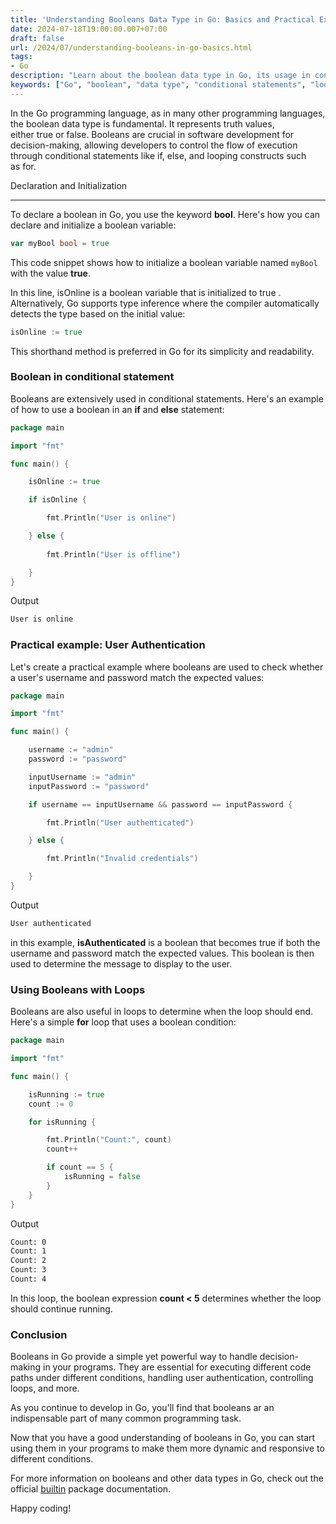 ```yaml
---
title: 'Understanding Booleans Data Type in Go: Basics and Practical Examples'
date: 2024-07-18T19:00:00.007+07:00
draft: false
url: /2024/07/understanding-booleans-in-go-basics.html
tags: 
- Go
description: "Learn about the boolean data type in Go, its usage in conditional statements, loops, and practical examples."
keywords: ["Go", "boolean", "data type", "conditional statements", "loops", "examples"]
---
```


In the Go programming language, as in many other programming languages, the boolean data type is fundamental. It represents truth values, either true or false. Booleans are crucial in software development for decision-making, allowing developers to control the flow of execution through conditional statements like if, else, and looping constructs such as for.

Declaration and Initialization


------------------------------------------------------------------------------------------------------------------------------------------------------------------------------------------------------------------------------------------------------------------------------------------------------------------------------------------------------------------------------------------------------------

To declare a boolean in Go, you use the keyword **bool**. Here's how you can declare and initialize a boolean variable:

```go
var myBool bool = true

```

This code snippet shows how to initialize a boolean variable named `myBool` with the value **true**.

In this line, isOnline is a boolean variable that is initialized to true . Alternatively, Go supports type inference where the compiler automatically detects the type based on the initial value:

```go
isOnline := true

```

This shorthand method is preferred in Go for its simplicity and readability.

### Boolean in conditional statement

Booleans are extensively used in conditional statements. Here's an example of how to use a boolean in an **if** and **else** statement:

```go
package main

import "fmt"

func main() {

    isOnline := true

    if isOnline {

        fmt.Println("User is online")

    } else {
        
        fmt.Println("User is offline")

    }
}

```

Output

```bash
User is online

```

### Practical example: User Authentication

Let's create a practical example where booleans are used to check whether a user's username and password match the expected values:

```go
package main

import "fmt"

func main() {

    username := "admin"
    password := "password"

    inputUsername := "admin"
    inputPassword := "password"

    if username == inputUsername && password == inputPassword {

        fmt.Println("User authenticated")

    } else {

        fmt.Println("Invalid credentials")

    }
}

```

Output

```bash
User authenticated

```

in this example, **isAuthenticated** is a boolean that becomes true if both the username and password match the expected values. This boolean is then used to determine the message to display to the user.

### Using Booleans with Loops

Booleans are also useful in loops to determine when the loop should end. Here's a simple **for** loop that uses a boolean condition:

```go
package main

import "fmt"

func main() {

    isRunning := true
    count := 0

    for isRunning {

        fmt.Println("Count:", count)
        count++

        if count == 5 {
            isRunning = false
        }
    }
}

```

Output

```bash
Count: 0
Count: 1
Count: 2
Count: 3
Count: 4

```

In this loop, the boolean expression **count < 5** determines whether the loop should continue running.

### Conclusion

Booleans in Go provide a simple yet powerful way to handle decision-making in your programs. They are essential for executing different code paths under different conditions, handling user authentication, controlling loops, and more.

As you continue to develop in Go, you'll find that booleans ar an indispensable part of many common programming task.

Now that you have a good understanding of booleans in Go, you can start using them in your programs to make them more dynamic and responsive to different conditions.

For more information on booleans and other data types in Go, check out the official [builtin](https://golang.org/pkg/builtin/) package documentation.

Happy coding!